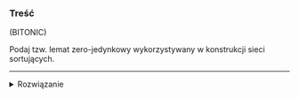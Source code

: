 ### Treść
(BITONIC)

Podaj tzw. lemat zero-jedynkowy wykorzystywany w konstrukcji sieci sortujących.

------
<details><summary>Rozwiązanie</summary>
<p>

Jeśli sieć porównująca o n wejściach poprawnie sortuje wszystkie 2^n ciągi zer i jedynek, to sortuje poprawnie dowolne ciągi liczb.
